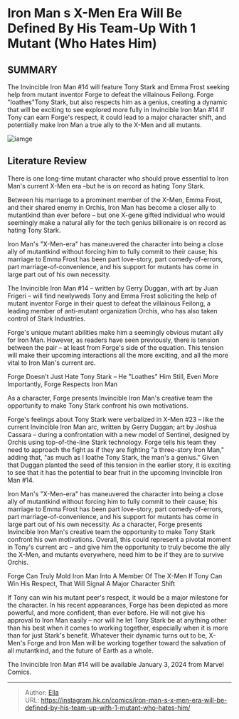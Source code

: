 # Iron Man s X-Men Era Will Be Defined By His Team-Up With 1 Mutant (Who Hates Him)


## SUMMARY 



  The Invincible Iron Man #14 will feature Tony Stark and Emma Frost seeking help from mutant inventor Forge to defeat the villainous Feilong.   Forge &#34;loathes&#34;Tony Stark, but also respects him as a genius, creating a dynamic that will be exciting to see explored more fully in Invincible Iron Man #14   If Tony can earn Forge&#39;s respect, it could lead to a major character shift, and potentially make Iron Man a true ally to the X-Men and all mutants.  

![iamge](https://static1.srcdn.com/wordpress/wp-content/uploads/2023/12/iron-man-x-men-forge.jpg)

## Literature Review

There is one long-time mutant character who should prove essential to Iron Man&#39;s current X-Men era –but he is on record as hating Tony Stark.




Between his marriage to a prominent member of the X-Men, Emma Frost, and their shared enemy in Orchis, Iron Man has become a closer ally to mutantkind than ever before – but one X-gene gifted individual who would seemingly make a natural ally for the tech genius billionaire is on record as hating Tony Stark.






Iron Man&#39;s &#34;X-Men-era&#34; has maneuvered the character into being a close ally of mutantkind without forcing him to fully commit to their cause; his marriage to Emma Frost has been part love-story, part comedy-of-errors, part marriage-of-convenience, and his support for mutants has come in large part out of his own necessity.




The Invincible Iron Man #14 – written by Gerry Duggan, with art by Juan Frigeri – will find newlyweds Tony and Emma Frost soliciting the help of mutant inventor Forge in their quest to defeat the villainous Feilong, a leading member of anti-mutant organization Orchis, who has also taken control of Stark Industries.



          

Forge&#39;s unique mutant abilities make him a seemingly obvious mutant ally for Iron Man. However, as readers have seen previously, there is tension between the pair – at least from Forge&#39;s side of the equation. This tension will make their upcoming interactions all the more exciting, and all the more vital to Iron Man&#39;s current arc.





 Forge Doesn&#39;t Just Hate Tony Stark – He &#34;Loathes&#34; Him 
Still, Even More Importantly, Forge Respects Iron Man
          



As a character, Forge presents Invincible Iron Man&#39;s creative team the opportunity to make Tony Stark confront his own motivations.




Forge&#39;s feelings about Tony Stark were verbalized in X-Men #23 – like the current Invincible Iron Man arc, written by Gerry Duggan; art by Joshua Cassara – during a confrontation with a new model of Sentinel, designed by Orchis using top-of-the-line Stark technology. Forge tells his team they need to approach the fight as if they are fighting &#34;a three-story Iron Man,&#34; adding that, &#34;as much as I loathe Tony Stark, the man&#39;s a genius.&#34; Given that Duggan planted the seed of this tension in the earlier story, it is exciting to see that it has the potential to bear fruit in the upcoming Invincible Iron Man #14.




Iron Man&#39;s &#34;X-Men-era&#34; has maneuvered the character into being a close ally of mutantkind without forcing him to fully commit to their cause; his marriage to Emma Frost has been part love-story, part comedy-of-errors, part marriage-of-convenience, and his support for mutants has come in large part out of his own necessity. As a character, Forge presents Invincible Iron Man&#39;s creative team the opportunity to make Tony Stark confront his own motivations. Overall, this could represent a pivotal moment in Tony&#39;s current arc – and give him the opportunity to truly become the ally the X-Men, and mutants everywhere, need him to be if they are to survive Orchis.



 Forge Can Truly Mold Iron Man Into A Member Of The X-Men 
If Tony Can Win His Respect, That Will Signal A Major Character Shift
         

If Tony can win his mutant peer&#39;s respect, it would be a major milestone for the character. In his recent appearances, Forge has been depicted as more powerful, and more confident, than ever before. He will not give his approval to Iron Man easily – nor will he let Tony Stark be at anything other than his best when it comes to working together, especially when it is more than for just Stark&#39;s benefit. Whatever their dynamic turns out to be, X-Men&#39;s Forge and Iron Man will be working together toward the salvation of all mutantkind, and the future of Earth as a whole.




The Invincible Iron Man #14 will be available January 3, 2024 from Marvel Comics.



---

> Author: [Ella](https://instagram.hk.cn/)  
> URL: https://instagram.hk.cn/comics/iron-man-s-x-men-era-will-be-defined-by-his-team-up-with-1-mutant-who-hates-him/  

